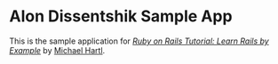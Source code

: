 # Alon Dissentshik Sample App

This is the sample application for
[*Ruby on Rails Tutorial: Learn Rails by Example*](http://railstutorial.org/)
by [Michael Hartl](http://michaelhartl.com/).